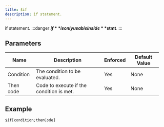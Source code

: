 ```yaml
---
title: $if
description: if statement.
---
```


if statement.
:::danger
**$if** is only usable inside **$stmt**.
:::
## Parameters
|   Name    |               Description                | Enforced | Default Value |
|-----------|------------------------------------------|----------|---------------|
| Condition | The condition to be evaluated.           | Yes      | None          |
| Then code | Code to execute if the condition is met. | Yes      | None          |
## Example
```eats
$if[condition;thenCode]
```